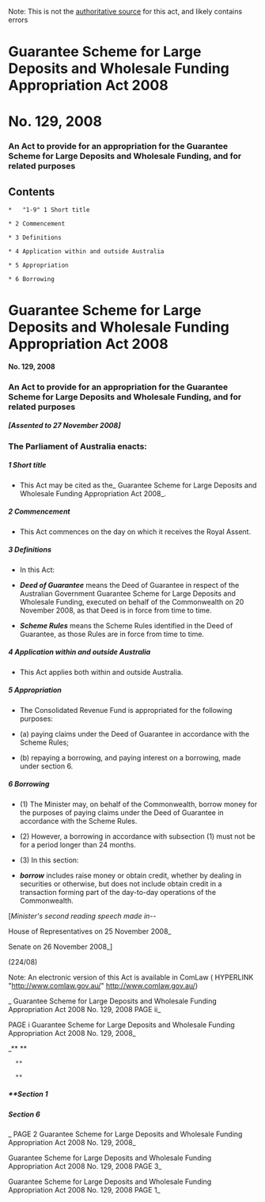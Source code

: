 Note: This is not the [authoritative source](https://www.comlaw.gov.au/Details/C2008A00129) for this act, and likely contains errors

# Guarantee Scheme for Large Deposits and Wholesale Funding Appropriation Act 2008

# No. 129, 2008

### An Act to provide for an appropriation for the Guarantee Scheme for Large Deposits and Wholesale Funding, and for related purposes

## 
## Contents


    *   "1-9" 1	Short title	 

    * 2	Commencement	 

    * 3	Definitions	 

    * 4	Application within and outside Australia	 

    * 5	Appropriation	 

    * 6	Borrowing	 

# Guarantee Scheme for Large Deposits and Wholesale Funding Appropriation Act 2008

#### No. 129, 2008

### An Act to provide for an appropriation for the Guarantee Scheme for Large Deposits and Wholesale Funding, and for related purposes

##### [Assented to 27 November 2008]

### The Parliament of Australia enacts: 

##### 1  Short title

  * This Act may be cited as the_ Guarantee Scheme for Large Deposits and Wholesale Funding Appropriation Act 2008_.

##### 2  Commencement

  * This Act commences on the day on which it receives the Royal Assent.

##### 3  Definitions

  * In this Act: 

  * **_Deed of Guarantee_** means the Deed of Guarantee in respect of the Australian Government Guarantee Scheme for Large Deposits and Wholesale Funding, executed on behalf of the Commonwealth on 20 November 2008, as that Deed is in force from time to time.

  * **_Scheme Rules_** means the Scheme Rules identified in the Deed of Guarantee, as those Rules are in force from time to time.

##### 4  Application within and outside Australia

  * This Act applies both within and outside Australia.

##### 5  Appropriation

  * The Consolidated Revenue Fund is appropriated for the following purposes: 

   * (a) paying claims under the Deed of Guarantee in accordance with the Scheme Rules;

   * (b) repaying a borrowing, and paying interest on a borrowing, made under section 6.

##### 6  Borrowing

  * (1) The Minister may, on behalf of the Commonwealth, borrow money for the purposes of paying claims under the Deed of Guarantee in accordance with the Scheme Rules.

  * (2) However, a borrowing in accordance with subsection (1) must not be for a period longer than 24 months.

  * (3) In this section:

  * **_borrow_** includes raise money or obtain credit, whether by dealing in securities or otherwise, but does not include obtain credit in a transaction forming part of the day-to-day operations of the Commonwealth.

[_Minister's second reading speech made in--_

House of Representatives on 25 November 2008_

Senate on 26 November 2008_]

(224/08)

 Note: An electronic version of this Act is available in ComLaw ( HYPERLINK "http://www.comlaw.gov.au/" http://www.comlaw.gov.au/)

_  Guarantee Scheme for Large Deposits and Wholesale Funding Appropriation Act 2008         No. 129, 2008        PAGE ii_

 PAGE i         Guarantee Scheme for Large Deposits and Wholesale Funding Appropriation Act 2008         No. 129, 2008_

_**      **

      **

      **

##### **Section   1

      

      

      

##### Section   6

_ PAGE 2              Guarantee Scheme for Large Deposits and Wholesale Funding Appropriation Act 2008         No. 129, 2008_

  Guarantee Scheme for Large Deposits and Wholesale Funding Appropriation Act 2008         No. 129, 2008             PAGE 3_

  Guarantee Scheme for Large Deposits and Wholesale Funding Appropriation Act 2008         No. 129, 2008        PAGE 1_

